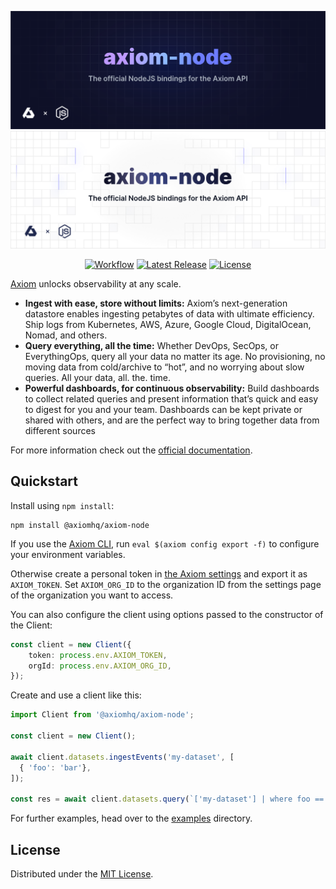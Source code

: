 ![axiom-node: The official NodeJS bindings for the Axiom API](.github/images/banner-dark.svg#gh-dark-mode-only)
![axiom-node: The official NodeJS bindings for the Axiom API](.github/images/banner-light.svg#gh-light-mode-only)

<div align="center">

[![Workflow][workflow_badge]][workflow]
[![Latest Release][release_badge]][release]
[![License][license_badge]][license]

</div>

[Axiom](https://axiom.co) unlocks observability at any scale.

- **Ingest with ease, store without limits:** Axiom’s next-generation datastore enables ingesting petabytes of data with ultimate efficiency. Ship logs from Kubernetes, AWS, Azure, Google Cloud, DigitalOcean, Nomad, and others.
- **Query everything, all the time:** Whether DevOps, SecOps, or EverythingOps, query all your data no matter its age. No provisioning, no moving data from cold/archive to “hot”, and no worrying about slow queries. All your data, all. the. time.
- **Powerful dashboards, for continuous observability:** Build dashboards to collect related queries and present information that’s quick and easy to digest for you and your team. Dashboards can be kept private or shared with others, and are the perfect way to bring together data from different sources

For more information check out the [official documentation](https://axiom.co/docs).

## Quickstart

Install using `npm install`:

```shell
npm install @axiomhq/axiom-node
```

If you use the [Axiom CLI](https://github.com/axiomhq/cli), run `eval $(axiom config export -f)` to configure your environment variables.

Otherwise create a personal token in [the Axiom settings](https://cloud.axiom.co/settings/profile) and export it as `AXIOM_TOKEN`. Set `AXIOM_ORG_ID` to the organization ID from the settings page of the organization you want to access.

You can also configure the client using options passed to the constructor of the Client:

```ts
const client = new Client({
    token: process.env.AXIOM_TOKEN,
    orgId: process.env.AXIOM_ORG_ID,
});
```

Create and use a client like this:

```ts
import Client from '@axiomhq/axiom-node';

const client = new Client();

await client.datasets.ingestEvents('my-dataset', [
  { 'foo': 'bar'},
]);

const res = await client.datasets.query(`['my-dataset'] | where foo == 'bar' | limit 100`);
```

For further examples, head over to the [examples](examples) directory.

## License

Distributed under the [MIT License](LICENSE).

<!-- Badges -->

[workflow]: https://github.com/axiomhq/axiom-node/actions/workflows/push.yml
[workflow_badge]: https://img.shields.io/github/workflow/status/axiomhq/axiom-node/CI?ghcache=unused
[release]: https://github.com/axiomhq/axiom-node/releases/latest
[release_badge]: https://img.shields.io/github/release/axiomhq/axiom-node.svg?ghcache=unused
[license]: https://opensource.org/licenses/MIT
[license_badge]: https://img.shields.io/github/license/axiomhq/axiom-node.svg?color=blue&ghcache=unused
